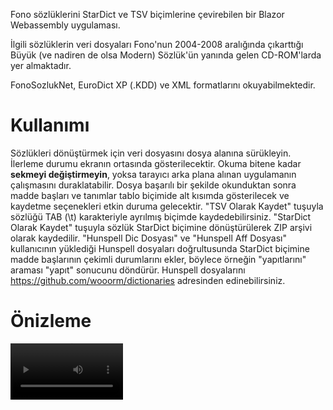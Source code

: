 Fono sözlüklerini StarDict ve TSV biçimlerine çevirebilen bir Blazor Webassembly uygulaması.

İlgili sözlüklerin veri dosyaları Fono'nun 2004-2008 aralığında çıkarttığı
Büyük (ve nadiren de olsa Modern) Sözlük'ün yanında gelen CD-ROM'larda yer almaktadır.

FonoSozlukNet, EuroDict XP (.KDD) ve XML formatlarını okuyabilmektedir.

# Kullanımı
Sözlükleri dönüştürmek için veri dosyasını dosya alanına sürükleyin. İlerleme durumu
ekranın ortasında gösterilecektir. Okuma bitene kadar **sekmeyi değiştirmeyin**,
yoksa tarayıcı arka plana alınan uygulamanın çalışmasını duraklatabilir. Dosya başarılı bir
şekilde okunduktan sonra madde başları ve tanımlar tablo biçimide alt kısımda gösterilecek ve kaydetme
seçenekleri etkin duruma gelecektir. "TSV Olarak Kaydet" tuşuyla sözlüğü TAB (\t) karakteriyle ayrılmış
biçimde kaydedebilirsiniz. "StarDict Olarak Kaydet" tuşuyla sözlük StarDict biçimine dönüştürülerek ZIP
arşivi olarak kaydedilir. "Hunspell Dic Dosyası" ve "Hunspell Aff Dosyası" kullanıcının yüklediği Hunspell
dosyaları doğrultusunda StarDict biçimine madde başlarının çekimli durumlarını ekler, böylece örneğin
"yapıtlarını" araması "yapıt" sonucunu döndürür. Hunspell dosyalarını
<a href="https://github.com/wooorm/dictionaries">https://github.com/wooorm/dictionaries</a> adresinden
edinebilirsiniz.

# Önizleme
<video src='onizleme/FonoSozlukNet_onizleme.webm' width=180></video>